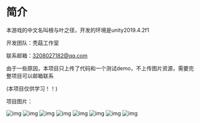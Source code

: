 <h1>简介</h1>
本游戏的中文名叫根与叶之径，开发的环境是unity2019.4.2f1

开发团队：秃菇工作室

联系邮箱：3208027182@qq.com

由于一些原因，本项目只上传了代码和一个测试demo，不上传图片资源，需要完整项目可以邮箱联系

(本项目仅供学习！！)

项目图片：



<img src="https://github.com/ErfengV/Diameter-Of-Rhizome/blob/main/pic/109ABC73EC6E42739D8BD452EEC5348E.jpg" alt="img" style="zoom:100%;" />

<img src="https://github.com/ErfengV/Diameter-Of-Rhizome/blob/main/pic/4599853CE4B1DE752A57035EE2DD3434.jpg" alt="img" style="zoom:100%;" />

<img src="https://github.com/ErfengV/Diameter-Of-Rhizome/blob/main/pic/492E4B575B4418931184AF7A2D684100.jpg" alt="img" style="zoom:100%;" />

<img src="https://github.com/ErfengV/Diameter-Of-Rhizome/blob/main/pic/508C479C5D6269601A85D45AE23FD99D.jpg" alt="img" style="zoom:100%;" />

<img src="https://github.com/ErfengV/Diameter-Of-Rhizome/blob/main/pic/82C3FE6F03DB3C3B23DCC69647CC9FE6.jpg" alt="img" style="zoom:100%;" />

<img src="https://github.com/ErfengV/Diameter-Of-Rhizome/blob/main/pic/85105922688272E6524089F5B0A3CC4C.jpg" alt="img" style="zoom:100%;" />

<img src="https://github.com/ErfengV/Diameter-Of-Rhizome/blob/main/pic/ABCBB148310D69782A82C39D7FBCF4C8.jpg" alt="img" style="zoom:100%;" />

<img src="https://github.com/ErfengV/Diameter-Of-Rhizome/blob/main/pic/D419CA707E40AD65C5CCCEE5D4A60AB3.jpg" alt="img" style="zoom:100%;" />
